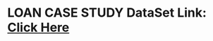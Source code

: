 # LOAN CASE STUDY DataSet Link: [Click Here](https://drive.google.com/drive/folders/1ZCGdnc0rrVgdr16nqaCptx0ODKhSjQ7Y?usp=sharing)
